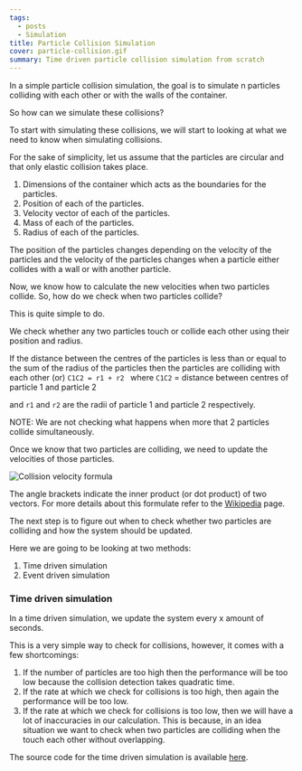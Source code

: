 ```yaml
---
tags:
  - posts
  - Simulation
title: Particle Collision Simulation
cover: particle-collision.gif
summary: Time driven particle collision simulation from scratch
---
```


In a simple particle collision simulation, the goal is to simulate n particles colliding with each other or with the walls of the container.

So how can we simulate these collisions?

To start with simulating these collisions, we will start to looking at what we need to know when simulating collisions.

For the sake of simplicity, let us assume that the particles are circular and that only elastic collision takes place.

1. Dimensions of the container which acts as the boundaries for the particles.
2. Position of each of the particles.
3. Velocity vector of each of the particles.
4. Mass of each of the particles.
5. Radius of each of the particles.

The position of the particles changes depending on the velocity of the particles and the velocity of the particles changes when a particle either collides with a wall or with another particle.

Now, we know how to calculate the new velocities when two particles collide.
So, how do we check when two particles collide?

This is quite simple to do.

We check whether any two particles touch or collide each other using their position and radius.

If the distance between the centres of the particles is less than or equal to the sum of the radius of the particles then the particles are colliding with each other
(or)
`C1C2 = r1 + r2`
where `C1C2` = distance between centres of particle 1 and particle 2
and `r1` and `r2` are the radii of particle 1 and particle 2 respectively.

NOTE: We are not checking what happens when more that 2 particles collide simultaneously.

Once we know that two particles are colliding, we need to update the velocities of those particles.

![Collision velocity formula](/images/Collision-velocity-formula.jpg)

The angle brackets indicate the inner product (or dot product) of two vectors.
For more details about this formulate refer to the [Wikipedia](https://en.wikipedia.org/wiki/Elastic_collision) page.

The next step is to figure out when to check whether two particles are colliding and how the system should be updated.

Here we are going to be looking at two methods:
1. Time driven simulation
2. Event driven simulation

### Time driven simulation
In a time driven simulation, we update the system every x amount of seconds.

This is a very simple way to check for collisions, however, it comes with a few shortcomings:

1. If the number of particles are too high then the performance will be too low because the collision detection takes quadratic time.
2. If the rate at which we check for collisions is too high, then again the performance will be too low.
3. If the rate at which we check for collisions is too low, then we will have a lot of inaccuracies in our calculation. This is because, in an idea situation we want to check when two particles are colliding when the touch each other without overlapping.

The source code for the time driven simulation is available [here](https://github.com/satwik-kambham/Particle-Collision-Simulator).
